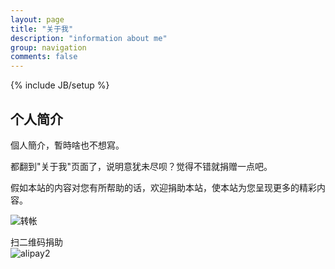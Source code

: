 ```yaml
---
layout: page
title: "关于我"
description: "information about me"
group: navigation
comments: false
---
```

{% include JB/setup %}

## 个人简介

個人簡介，暫時啥也不想寫。

都翻到"关于我"页面了，说明意犹未尽呗？觉得不错就捐赠一点吧。

假如本站的内容对您有所帮助的话，欢迎捐助本站，使本站为您呈现更多的精彩内容。
<form action="https://shenghuo.alipay.com/send/payment/fill.htm" method="POST" target="_blank" accept-charset="GBK">
	<input name="optEmail" type="hidden" value="zhhlforpay@foxmail.com" />
	<input name="payAmount" type="hidden" value="10" />
	<input id="title" name="title" type="hidden" value="捐助" />
	<input name="memo" type="hidden" value="捐助" />
	<input name="pay" type="image" value="转帐" src="https://github.com/2576562185/nhacker.com/blob/gh-pages/assets/themes/twitter/img/alipay.png?raw=true" />
</form>

扫二维码捐助  
![alipay2](https://github.com/2576562185/nhacker.com/blob/gh-pages/assets/themes/twitter/img/alipay2.png?raw=true)
